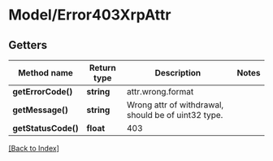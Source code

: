 # Model/Error403XrpAttr

## Getters

Method name | Return type | Description | Notes
------------ | ------------- | ------------- | -------------
**getErrorCode()** | **string** | attr.wrong.format |
**getMessage()** | **string** | Wrong attr of withdrawal, should be of uint32 type. |
**getStatusCode()** | **float** | 403 |

[[Back to Index]](../index.md)
